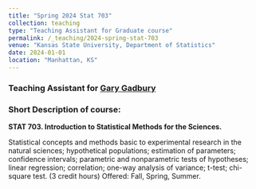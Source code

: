```yaml
---
title: "Spring 2024 Stat 703"
collection: teaching
type: "Teaching Assistant for Graduate course"
permalink: /_teaching/2024-spring-stat-703
venue: "Kansas State University, Department of Statistics"
date: 2024-01-01
location: "Manhattan, KS"
---
```


<h3> Teaching Assistant for <a href="https://www.k-state.edu/stats/about/people/gadbury.html" target="_blank">Gary Gadbury</a></h3>

<h3> Short Description of course: </h3>

<b> STAT 703. Introduction to Statistical Methods for the Sciences. </b>

Statistical concepts and methods basic to experimental research in the natural sciences; hypothetical populations; estimation of parameters; confidence intervals; parametric and nonparametric tests of hypotheses; linear regression; correlation; one-way analysis of variance; t-test; chi-square test.
(3 credit hours) Offered: Fall, Spring, Summer. 
